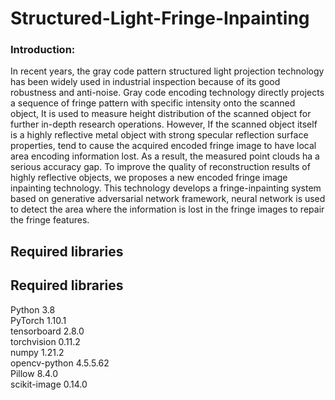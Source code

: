 # Structured-Light-Fringe-Inpainting
### Introduction:
In recent years, the gray code pattern structured light projection technology has been widely used in industrial inspection because of its good robustness and anti-noise. Gray code encoding technology directly projects a sequence of fringe pattern with specific intensity onto the scanned object, It is used to measure height distribution of the scanned object for further in-depth research operations. However, If the scanned object itself is a highly reflective metal object with strong specular reflection surface properties, tend to cause the acquired encoded fringe image to have local area encoding information lost. As a result, the measured point clouds ha a serious accuracy gap. To improve the quality of reconstruction results of highly reflective objects, we proposes a new encoded fringe image inpainting technology. This technology develops a fringe-inpainting system based on generative adversarial network framework, neural network is used to detect the area where the information is lost in the fringe images to repair the fringe features.<br> 


## Required libraries
## Required libraries
Python 3.8  
PyTorch 1.10.1  
tensorboard 2.8.0  
torchvision 0.11.2  
numpy 1.21.2  
opencv-python 4.5.5.62  
Pillow 8.4.0  
scikit-image 0.14.0  


